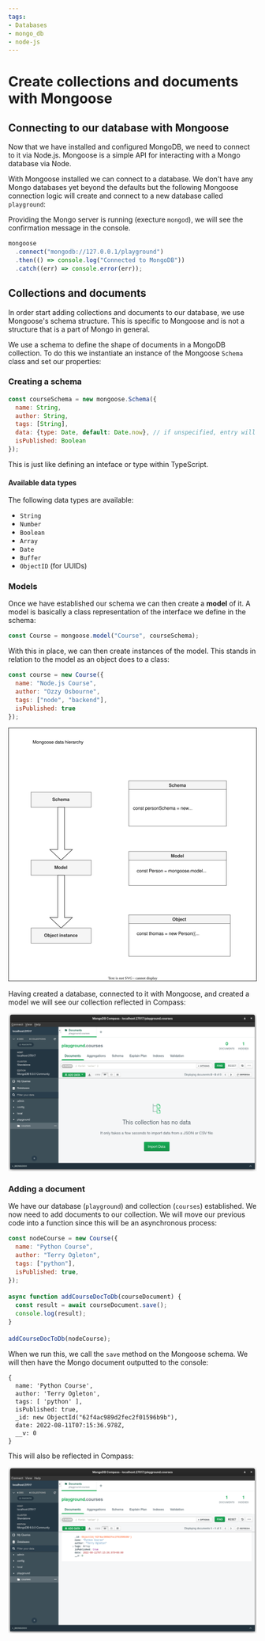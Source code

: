 ```yaml
---
tags:
- Databases
- mongo_db
- node-js
---
```


# Create collections and documents with Mongoose

## Connecting to our database with Mongoose
Now that we have installed and configured MongoDB, we need to connect to it via Node.js. Mongoose is a simple API for interacting with a Mongo database via Node.

With Mongoose installed we can connect to a database. We don't have any Mongo databases yet beyond the defaults but the following Mongoose connection logic will create and connect to a new database called `playground`:

Providing the Mongo server is running (execture `mongod`), we will see the confirmation message in the console. 

```js
mongoose
  .connect("mongodb://127.0.0.1/playground")
  .then(() => console.log("Connected to MongoDB"))
  .catch((err) => console.error(err));
```

## Collections and documents
In order start adding collections and documents to our database, we use Mongoose's schema structure. This is specific to Mongoose and is not a structure that is a part of Mongo in general.

We use a schema to define the shape of documents in a MongoDB collection. To do this we instantiate an instance of the Mongoose `Schema` class and set our properties:

### Creating a schema

```js
const courseSchema = new mongoose.Schema({
  name: String,
  author: String,
  tags: [String],
  data: {type: Date, default: Date.now}, // if unspecified, entry will default to current date
  isPublished: Boolean
});

```
This is just like defining an inteface or type within TypeScript.
#### Available data types

The following data types are available:
* `String`
* `Number`
* `Boolean`
* `Array`
* `Date`
* `Buffer`
* `ObjectID` (for UUIDs)

### Models

Once we have established our schema we can then create a **model** of it. A model is basically a class representation of the interface we define in the schema:

```js
const Course = mongoose.model("Course", courseSchema);
```
With this in place, we can then create instances of the model. This stands in relation to the model as an object does to a class:

```js
const course = new Course({
  name: "Node.js Course",
  author: "Ozzy Osbourne",
  tags: ["node", "backend"],
  isPublished: true 
});
```
![](/img/mongoose-hierarchy.svg)

Having created a database, connected to it with Mongoose, and created a model we will see our collection reflected in Compass:

![](img/../../../img/mongo-collection.png)

### Adding a document
We have our database (`playground`) and collection (`courses`) established. We now need to add documents to our collection. We will move our previous code into a function since this will be an asynchronous process:

```js
const nodeCourse = new Course({
  name: "Python Course",
  author: "Terry Ogleton",
  tags: ["python"],
  isPublished: true,
});

async function addCourseDocToDb(courseDocument) {
  const result = await courseDocument.save();
  console.log(result);
}

addCourseDocToDb(nodeCourse);
```

When we run this, we call the `save` method on the Mongoose schema.  We will then have the Mongo document outputted to the console:
```
{
  name: 'Python Course',
  author: 'Terry Ogleton',
  tags: [ 'python' ],
  isPublished: true,
  _id: new ObjectId("62f4ac989d2fec2f01596b9b"),
  date: 2022-08-11T07:15:36.978Z,
  __v: 0
}
```

This will also be reflected in Compass:

![](/img/mongo-doc-added.png)
